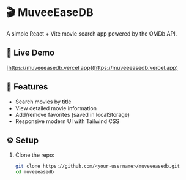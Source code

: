 # 🎬 MuveeEaseDB

A simple React + Vite movie search app powered by the OMDb API.

## 🚀 Live Demo
[https://muveeeasedb.vercel.app](https://muveeeasedb.vercel.app)

## 🧰 Features
- Search movies by title
- View detailed movie information
- Add/remove favorites (saved in localStorage)
- Responsive modern UI with Tailwind CSS

## ⚙️ Setup
1. Clone the repo:
   ```bash
   git clone https://github.com/<your-username>/muveeeasedb.git
   cd muveeeasedb

